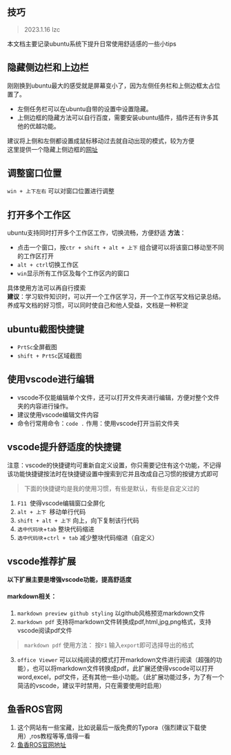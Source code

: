## 技巧
> 2023.1.16  lzc

本文档主要记录ubuntu系统下提升日常使用舒适感的一些小tips

## 隐藏侧边栏和上边栏  
刚刚换到ubuntu最大的感受就是屏幕变小了，因为左侧任务栏和上侧边框太占位置了。  
- 左侧任务栏可以在ubuntu自带的设置中设置隐藏。  
- 上侧边框的隐藏方法可以自行百度，需要安装ubuntu插件，插件还有许多其他的优越功能。  

建议将上侧和左侧都设置成鼠标移动过去就自动出现的模式，较为方便  
这里提供一个隐藏上侧边框的[网址](https://blog.csdn.net/qq_40767523/article/details/126762638)
## 调整窗口位置
`win + 上下左右` 可以对窗口位置进行调整
## 打开多个工作区
ubuntu支持同时打开多个工作区工作，切换流畅，方便舒适
**方法**：
- 点击一个窗口，按`ctr + shift + alt + 上下` 组合键可以将该窗口移动至不同的工作区打开  
- `alt + ctrl`切换工作区
- `win`显示所有工作区及每个工作区内的窗口

具体使用方法可以再自行摸索  
**建议**：学习软件知识时，可以开一个工作区学习，开一个工作区写文档记录总结。养成写文档的好习惯，可以同时使自己和他人受益，文档是一种积淀

## ubuntu截图快捷键
- `PrtSc`全屏截图
- `shift + PrtSc`区域截图
## 使用vscode进行编辑
- vscode不仅能编辑单个文件，还可以打开文件夹进行编辑，方便对整个文件夹的内容进行操作。  
- 建议使用vscode编辑文件内容  
- 命令行常用命令：`code .` 作用：使用vscode打开当前文件夹

## vscode提升舒适度的快捷键

注意：vscode的快捷键均可重新自定义设置，你只需要记住有这个功能，不记得该功能快捷键按法时在快捷键设置中搜索到它并且改成自己习惯的按键方式即可
> 下面的快捷键均是我的使用习惯，有些是默认，有些是自定义过的
1. `F11 `使得vscode编辑窗口全屏化
2. `alt + 上下 `移动单行代码
3. `shift + alt + 上下` 向上，向下复制该行代码
4. `选中代码块`+`tab` 整块代码缩进
4. `选中代码块`+`ctrl + tab` 减少整块代码缩进（自定义）

## vscode推荐扩展
**以下扩展主要是增强vscode功能，提高舒适度**
#### markdown相关：
1. `markdown preview github styling` 以github风格预览markdown文件
2. `markdown pdf` 支持将markdown文件转换成pdf,html,jpg,png格式，支持vscode阅读pdf文件  
> `markdown pdf` 使用方法： 按`F1` 输入`export`即可选择导出的格式
3. `office Viewer` 可以以纯阅读的模式打开markdown文件进行阅读（超强的功能），也可以将markdown文件转换成pdf，此扩展还使得vscode可以打开word,excel，pdf文件，还有其他一些小功能。（此扩展功能过多，为了有一个简洁的vscode，建议平时禁用，只在需要使用时启用）

## 鱼香ROS官网
1. 这个网站有一些宝藏，比如说最后一版免费的Typora（强烈建议下载使用）,ros教程等等,值得一看
2. [鱼香ROS官网地址](http://fishros.com)

